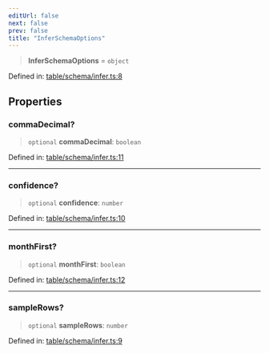 ```yaml
---
editUrl: false
next: false
prev: false
title: "InferSchemaOptions"
---
```


> **InferSchemaOptions** = `object`

Defined in: [table/schema/infer.ts:8](https://github.com/datisthq/dpkit/blob/5891634de8175d14853313e208ffbae144fd78eb/table/schema/infer.ts#L8)

## Properties

### commaDecimal?

> `optional` **commaDecimal**: `boolean`

Defined in: [table/schema/infer.ts:11](https://github.com/datisthq/dpkit/blob/5891634de8175d14853313e208ffbae144fd78eb/table/schema/infer.ts#L11)

***

### confidence?

> `optional` **confidence**: `number`

Defined in: [table/schema/infer.ts:10](https://github.com/datisthq/dpkit/blob/5891634de8175d14853313e208ffbae144fd78eb/table/schema/infer.ts#L10)

***

### monthFirst?

> `optional` **monthFirst**: `boolean`

Defined in: [table/schema/infer.ts:12](https://github.com/datisthq/dpkit/blob/5891634de8175d14853313e208ffbae144fd78eb/table/schema/infer.ts#L12)

***

### sampleRows?

> `optional` **sampleRows**: `number`

Defined in: [table/schema/infer.ts:9](https://github.com/datisthq/dpkit/blob/5891634de8175d14853313e208ffbae144fd78eb/table/schema/infer.ts#L9)
